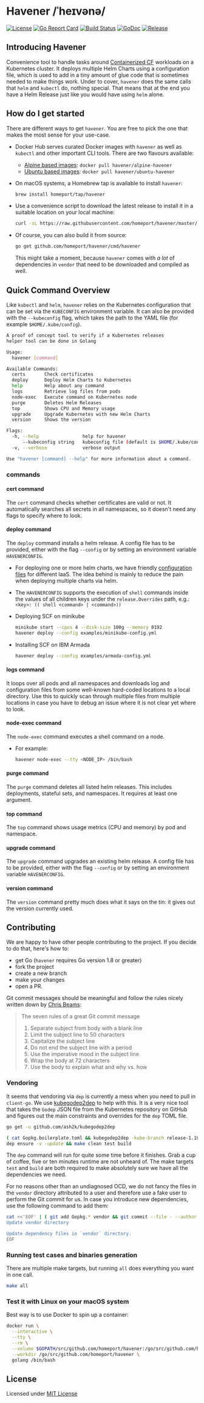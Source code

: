# Havener /ˈheɪvənə/

[![License](https://img.shields.io/github/license/homeport/havener.svg)](https://github.com/homeport/havener/blob/master/LICENSE)
[![Go Report Card](https://goreportcard.com/badge/github.com/homeport/havener)](https://goreportcard.com/report/github.com/homeport/havener)
[![Build Status](https://travis-ci.org/homeport/havener.svg?branch=develop)](https://travis-ci.org/homeport/havener)
[![GoDoc](https://godoc.org/github.com/homeport/havener?status.svg)](https://godoc.org/github.com/homeport/havener)
[![Release](https://img.shields.io/github/release/homeport/havener.svg)](https://github.com/homeport/havener/releases/latest)

## Introducing Havener

Convenience tool to handle tasks around [Containerized CF](https://www.pivotaltracker.com/n/projects/2192232) workloads on a Kubernetes cluster. It deploys multiple Helm Charts using a configuration file, which is used to add in a tiny amount of glue code that is sometimes needed to make things work. Under to cover, `havener` does the same calls that `helm` and `kubectl` do, nothing special. That means that at the end you have a Helm Release just like you would have using `helm` alone.

## How do I get started

There are different ways to get `havener`. You are free to pick the one that makes the most sense for your use-case.

- Docker Hub serves curated Docker images with `havener` as well as  `kubectl` and other important CLI tools. There are two flavours available:
  - [Alpine based images](https://hub.docker.com/r/havener/alpine-havener/): `docker pull havener/alpine-havener`
  - [Ubuntu based images](https://hub.docker.com/r/havener/ubuntu-havener/): `docker pull havener/ubuntu-havener`
- On macOS systems, a Homebrew tap is available to install `havener`:

  ```sh
  brew install homeport/tap/havener
  ```

- Use a convenience script to download the latest release to install it in a suitable location on your local machine:

  ```sh
  curl -sL https://raw.githubusercontent.com/homeport/havener/master/scripts/download-latest.sh | bash
  ```

- Of course, you can also build it from source:

  ```sh
  go get github.com/homeport/havener/cmd/havener
  ```

  This might take a moment, because `havener` comes with _a lot_ of dependencies in `vendor` that need to be downloaded and compiled as well.

## Quick Command Overview

Like `kubectl` and `helm`, `havener` relies on the Kubernetes configuration that can be set via the `KUBECONFIG` environment variable. It can also be provided with the `--kubeconfig` flag, which takes the path to the YAML file (for example `$HOME/.kube/config`).

```sh
A proof of concept tool to verify if a Kubernetes releases
helper tool can be done in Golang

Usage:
  havener [command]

Available Commands:
  certs       Check certificates
  deploy      Deploy Helm Charts to Kubernetes
  help        Help about any command
  logs        Retrieve log files from pods
  node-exec   Execute command on Kubernetes node
  purge       Deletes Helm Releases
  top         Shows CPU and Memory usage
  upgrade     Upgrade Kubernetes with new Helm Charts
  version     Shows the version

Flags:
  -h, --help                help for havener
      --kubeconfig string   kubeconfig file (default is $HOME/.kube/config)
  -v, --verbose             verbose output

Use "havener [command] --help" for more information about a command.
```

### commands

#### cert command

The `cert` command checks whether certificates are valid or not. It automatically searches all secrets in all namespaces, so it doesn't need any flags to specify where to look.

#### deploy command

The `deploy` command installs a helm release. A config file has to be provided, either with the flag `--config` or by setting an environment variable `HAVENERCONFIG`.

- For deploying one or more helm charts, we have friendly [configuration files](https://github.com/homeport/havener/tree/develop/examples) for different IaaS. The idea behind is mainly to reduce the pain when deploying multiple charts via helm.
- The `HAVENERCONFIG` supports the execution of `shell` commands inside the values of all children keys under the `release.Overrides` path, e.g.:
   `<key>: (( shell <command> | <command>))`
- Deploying SCF on minikube

   ```sh
   minikube start --cpus 4 --disk-size 100g --memory 8192
   havener deploy --config examples/minikube-config.yml
   ```

- Installing SCF on IBM Armada

  ```sh
  havener deploy --config examples/armada-config.yml
  ```

#### logs command

It loops over all pods and all namespaces and downloads log and configuration files from some well-known hard-coded locations to a local directory. Use this to quickly scan through multiple files from multiple locations in case you have to debug an issue where it is not clear yet where to look.

#### node-exec command

The `node-exec` command executes a shell command on a node.

- For example:

  ```sh
  havener node-exec --tty <NODE_IP> /bin/bash
  ```

#### purge command

The `purge` command deletes all listed helm releases. This includes deployments, stateful sets, and namespaces. It requires at least one argument.

#### top command

The `top` command shows usage metrics (CPU and memory) by pod and namespace.

#### upgrade command

The `upgrade` command upgrades an existing helm release. A config file has to be provided, either with the flag `--config` or by setting an environment variable `HAVENERCONFIG`.

#### version command

The `version` command pretty much does what it says on the tin: it gives out the version currently used.

## Contributing

We are happy to have other people contributing to the project. If you decide to do that, here's how to:

- get Go (`havener` requires Go version 1.8 or greater)
- fork the project
- create a new branch
- make your changes
- open a PR.

Git commit messages should be meaningful and follow the rules nicely written down by [Chris Beams](https://chris.beams.io/posts/git-commit/):
> The seven rules of a great Git commit message
> 1. Separate subject from body with a blank line
> 1. Limit the subject line to 50 characters
> 1. Capitalize the subject line
> 1. Do not end the subject line with a period
> 1. Use the imperative mood in the subject line
> 1. Wrap the body at 72 characters
> 1. Use the body to explain what and why vs. how

### Vendoring

It seems that vendoring via `dep` is currently a mess when you need to pull in `client-go`. We use [kubegodep2dep](https://github.com/ash2k/kubegodep2dep) to help with this. It is a very nice tool that takes the `Godep` JSON file from the Kubernetes repository on GitHub and figures out the main constraints and overrides for the `dep` TOML file.

```sh
go get -u github.com/ash2k/kubegodep2dep

( cat Gopkg.boilerplate.toml && kubegodep2dep -kube-branch release-1.10 -client-go-branch release-7.0 ) >Gopkg.toml
dep ensure -v -update && make clean test build
```

The `dep` command will run for quite some time before it finishes. Grab a cup of coffee, five or ten minutes runtime are not unheard of. The make targets `test` and `build` are both required to make absolutely sure we have all the dependencies we need.

For no reasons other than an undiagnosed OCD, we do not fancy the files in the `vendor` directory attributed to a user and therefore use a fake user to perform the Git commit for us. In case you introduce new dependencies, use the following command to add them:

```sh
cat <<'EOF' | ( git add Gopkg.* vendor && git commit --file - --author "Mr. Vendor <mrvendor@foobar.com>" )
Update vendor directory

Update dependency files in `vendor` directory.
EOF
```

### Running test cases and binaries generation

There are multiple make targets, but running `all` does everything you want in one call.

```sh
make all
```

### Test it with Linux on your macOS system

Best way is to use Docker to spin up a container:

```sh
docker run \
  --interactive \
  --tty \
  --rm \
  --volume $GOPATH/src/github.com/homeport/havener:/go/src/github.com/homeport/havener \
  --workdir /go/src/github.com/homeport/havener \
  golang /bin/bash
```

## License

Licensed under [MIT License](https://github.com/homeport/havener/blob/master/LICENSE)
